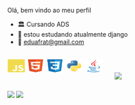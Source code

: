 Olá, bem vindo ao meu perfil
- 🏛 Cursando ADS
- 🌱 estou estudando atualmente django
- 💌 eduafrat@gmail.com
<div style="display: inline_block"><br>
  <img align="center" alt="Js" height="30" width="40" src="https://raw.githubusercontent.com/devicons/devicon/master/icons/javascript/javascript-plain.svg">
  <img align="center" alt="HTML" height="30" width="40" src="https://raw.githubusercontent.com/devicons/devicon/master/icons/html5/html5-original.svg">
  <img align="center" alt="CSS" height="30" width="40" src="https://raw.githubusercontent.com/devicons/devicon/master/icons/css3/css3-original.svg">
  <img align="center" alt="Python" height="30" width="40" src="https://raw.githubusercontent.com/devicons/devicon/master/icons/python/python-original.svg">
  <img align="center" alt="Java" height="30" width="40" src="https://raw.githubusercontent.com/devicons/devicon/master/icons/java/java-original.svg">
</div>

<div align="center">
  <img height="150" src="https://media.giphy.com/media/M9gbBd9nbDrOTu1Mqx/giphy.gif"  />
</div>

###
<p>
  <img src="http://github-profile-summary-cards.vercel.app/api/cards/profile-details?username=carloseduardo002&theme=github_dark" />
  <img src="http://github-profile-summary-cards.vercel.app/api/cards/stats?username=carloseduardo002&theme=tokyonight" />
</p>

<br clear="both">

###
